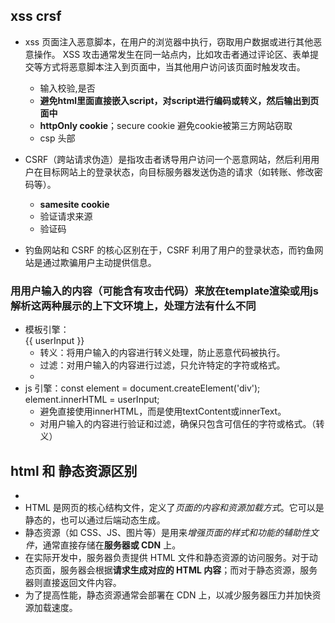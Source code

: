 ## xss crsf
- xss 页面注入恶意脚本，在用户的浏览器中执行，窃取用户数据或进行其他恶意操作。
  XSS 攻击通常发生在同一站点内，比如攻击者通过评论区、表单提交等方式将恶意脚本注入到页面中，当其他用户访问该页面时触发攻击。
  - 输入校验,是否
  - **避免html里面直接嵌入script，对script进行编码或转义，然后输出到页面中**
  - **httpOnly cookie**；secure cookie 避免cookie被第三方网站窃取
  - csp 头部
- CSRF（跨站请求伪造）是指攻击者诱导用户访问一个恶意网站，然后利用用户在目标网站上的登录状态，向目标服务器发送伪造的请求（如转账、修改密码等）。
  - **samesite cookie**
  - 验证请求来源
  - 验证码

- 钓鱼网站和 CSRF 的核心区别在于，CSRF 利用了用户的登录状态，而钓鱼网站是通过欺骗用户主动提供信息。
### 用用户输入的内容（可能含有攻击代码）来放在template渲染或用js解析这两种展示的上下文环境上，处理方法有什么不同
- 模板引擎：<div>{{ userInput }}</div>
  - 转义：将用户输入的内容进行转义处理，防止恶意代码被执行。
  - 过滤：对用户输入的内容进行过滤，只允许特定的字符或格式。
  - 
- js 引擎：const element = document.createElement('div'); element.innerHTML = userInput;
  - 避免直接使用innerHTML，而是使用textContent或innerText。
  - 对用户输入的内容进行验证和过滤，确保只包含可信任的字符或格式。（转义）
## html 和 静态资源区别
- 
- HTML 是网页的核心结构文件，定义了*页面的内容和资源加载方式*。它可以是静态的，也可以通过后端动态生成。
- 静态资源（如 CSS、JS、图片等）是用来*增强页面的样式和功能的辅助性文件*，通常直接存储在**服务器或 CDN** 上。
- 在实际开发中，服务器负责提供 HTML 文件和静态资源的访问服务。对于动态页面，服务器会根据**请求生成对应的 HTML 内容**；而对于静态资源，服务器则直接返回文件内容。
- 为了提高性能，静态资源通常会部署在 CDN 上，以减少服务器压力并加快资源加载速度。